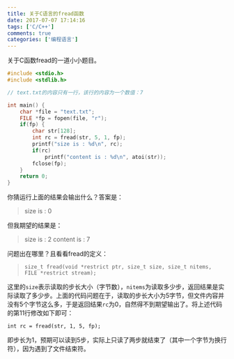 ```yaml
---
title: 关于C语言的fread函数
date: 2017-07-07 17:14:16
tags: ['C/C++']
comments: true
categories: ['编程语言']
---
```


关于C函数fread的一道小小题目。

<!--more-->

```c
#include <stdio.h>
#include <stdlib.h>

// text.txt的内容只有一行，该行的内容为一个数值：7

int main() {
    char *file = "text.txt";
    FILE *fp = fopen(file, "r");
    if(fp) {
        char str[128];
        int rc = fread(str, 5, 1, fp);
        printf("size is : %d\n", rc);
        if(rc) 
            printf("content is : %d\n", atoi(str));
        fclose(fp);
    }
    return 0;
}
```

你猜运行上面的结果会输出什么？答案是：
> size is : 0

但我期望的结果是：
> size is : 2
> content is : 7

问题出在哪里？且看看fread的定义：
> ```size_t fread(void *restrict ptr, size_t size, size_t nitems, FILE *restrict stream);```

这里的`size`表示读取的步长大小（字节数），`nitems`为读取多少步，返回结果是实际读取了多少步。上面的代码问题在于，读取的步长大小为5字节，但文件内容并没有5个字节这么多，于是返回结果`rc`为0，自然得不到期望输出了。将上述代码的第11行修改如下即可：

    int rc = fread(str, 1, 5, fp);

即步长为1，预期可以读到5步，实际上只读了两步就结束了（其中一个字节为换行符），因为遇到了文件结束符。